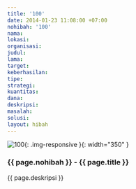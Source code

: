 ```yaml
---
title: '100'
date: 2014-01-23 11:08:00 +07:00
nohibah: '100'
nama: 
lokasi: 
organisasi: 
judul: 
lama: 
target: 
keberhasilan: 
tipe: 
strategi: 
kuantitas: 
dana: 
deskripsi: 
masalah: 
solusi: 
layout: hibah
---
```


![100](/static/img/hibahcms/100.png){: .img-responsive }{: width="350" }

### {{ page.nohibah }} - {{ page.title }}

{{ page.deskripsi }}
